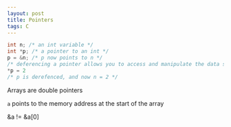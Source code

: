 ```yaml
---
layout: post
title: Pointers
tags: C
---
```


```C
int n; /* an int variable */ 
int *p; /* a pointer to an int */ 
p = &n; /* p now points to n */ 
/* deferencing a pointer allows you to access and manipulate the data stored at that pointer you can do so by *pointer */ 
*p = 2 
/* p is derefenced, and now n = 2 */
```

Arrays are double pointers

`a` points to the memory address at the start of the array

&a != &a[0]
